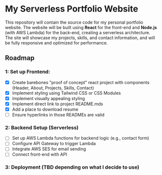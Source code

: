 # My Serverless Portfolio Website

This repository will contain the source code for my personal portfolio website. The website will be built using **React** for the front-end and **Node.js** (with AWS Lambda) for the back-end, creating a serverless architecture. The site will showcase my projects, skills, and contact information, and will be fully responsive and optimized for performance.

## Roadmap

### 1: Set up Frontend:
- [X] Create barebones "proof of concept" react project with components (Header, About, Projects, Skills, Contact)
- [X] Implement styling using Tailwind CSS or CSS Modules
- [X] Implement visually appealing styling
- [X] Implement direct link to project README.mds
- [X] Add a place to download resume
- [ ] Ensure hyperlinks in those READMEs are valid
### 2: Backend Setup (Serverless)
- [ ] Set up AWS Lambda functions for backend logic (e.g., contact form)
- [ ] Configure API Gateway to trigger Lambda
- [ ] Integrate AWS SES for email sending
- [ ] Connect front-end with API
### 3: Deployment (TBD depending on what I decide to use)
